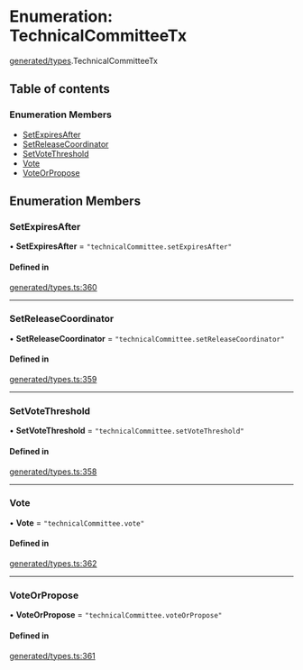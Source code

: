 # Enumeration: TechnicalCommitteeTx

[generated/types](../wiki/generated.types).TechnicalCommitteeTx

## Table of contents

### Enumeration Members

- [SetExpiresAfter](../wiki/generated.types.TechnicalCommitteeTx#setexpiresafter)
- [SetReleaseCoordinator](../wiki/generated.types.TechnicalCommitteeTx#setreleasecoordinator)
- [SetVoteThreshold](../wiki/generated.types.TechnicalCommitteeTx#setvotethreshold)
- [Vote](../wiki/generated.types.TechnicalCommitteeTx#vote)
- [VoteOrPropose](../wiki/generated.types.TechnicalCommitteeTx#voteorpropose)

## Enumeration Members

### SetExpiresAfter

• **SetExpiresAfter** = ``"technicalCommittee.setExpiresAfter"``

#### Defined in

[generated/types.ts:360](https://github.com/PolymeshAssociation/polymesh-sdk/blob/e978aefd/src/generated/types.ts#L360)

___

### SetReleaseCoordinator

• **SetReleaseCoordinator** = ``"technicalCommittee.setReleaseCoordinator"``

#### Defined in

[generated/types.ts:359](https://github.com/PolymeshAssociation/polymesh-sdk/blob/e978aefd/src/generated/types.ts#L359)

___

### SetVoteThreshold

• **SetVoteThreshold** = ``"technicalCommittee.setVoteThreshold"``

#### Defined in

[generated/types.ts:358](https://github.com/PolymeshAssociation/polymesh-sdk/blob/e978aefd/src/generated/types.ts#L358)

___

### Vote

• **Vote** = ``"technicalCommittee.vote"``

#### Defined in

[generated/types.ts:362](https://github.com/PolymeshAssociation/polymesh-sdk/blob/e978aefd/src/generated/types.ts#L362)

___

### VoteOrPropose

• **VoteOrPropose** = ``"technicalCommittee.voteOrPropose"``

#### Defined in

[generated/types.ts:361](https://github.com/PolymeshAssociation/polymesh-sdk/blob/e978aefd/src/generated/types.ts#L361)
